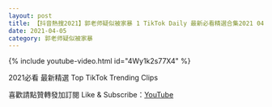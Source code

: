 ```yaml
---
layout: post
title: 【抖音熱搜2021】郭老师疑似被家暴 1 TikTok Daily 最新必看精選合集2021 04 05
date: 2021-04-05
category: 郭老师疑似被家暴
---
```


{% include youtube-video.html id="4Wy1k2s77X4" %}

2021必看 最新精選 Top TikTok Trending Clips

喜歡請點贊轉發加訂閱 Like & Subscribe：[YouTube](https://www.youtube.com/channel/UCAoR7VcanIPd04uEq_GIylA/videos)

